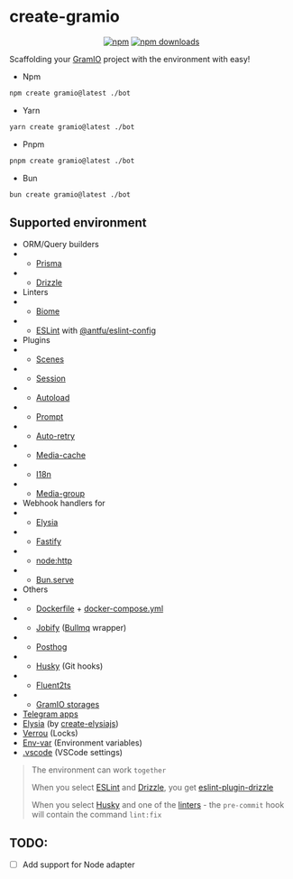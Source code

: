 # create-gramio

<div align="center">

[![npm](https://img.shields.io/npm/v/create-gramio?logo=npm&style=flat&labelColor=000&color=3b82f6)](https://www.npmjs.org/package/create-gramio)
[![npm downloads](https://img.shields.io/npm/dw/create-gramio?logo=npm&style=flat&labelColor=000&color=3b82f6)](https://www.npmjs.org/package/create-gramio)

<!-- [![JSR](https://jsr.io/badges/create-gramio)](https://jsr.io/create-gramio)
[![JSR Score](https://jsr.io/badges/create-gramio/score)](https://jsr.io/create-gramio) -->

</div>

Scaffolding your [GramIO](https://gramio.dev/) project with the environment with easy!

-   Npm

```bash
npm create gramio@latest ./bot
```

-   Yarn

```bash
yarn create gramio@latest ./bot
```

-   Pnpm

```bash
pnpm create gramio@latest ./bot
```

-   Bun

```bash
bun create gramio@latest ./bot
```

## Supported environment

-   ORM/Query builders
-   -   [Prisma](https://www.prisma.io/)
-   -   [Drizzle](https://orm.drizzle.team/)
-   Linters
-   -   [Biome](https://biomejs.dev/)
-   -   [ESLint](https://eslint.org/) with [@antfu/eslint-config](https://eslint-config.antfu.me/rules)
-   Plugins
-   -   [Scenes](https://gramio.dev/plugins/official/scenes.html)
-   -   [Session](https://gramio.dev/plugins/official/session.html)
-   -   [Autoload](https://gramio.dev/plugins/official/autoload.html)
-   -   [Prompt](https://gramio.dev/plugins/official/prompt.html)
-   -   [Auto-retry](https://gramio.dev/plugins/official/auto-retry.html)
-   -   [Media-cache](https://gramio.dev/plugins/official/media-cache.html)
-   -   [I18n](https://gramio.dev/plugins/official/i18n.html)
-   -   [Media-group](https://gramio.dev/plugins/official/media-group.html)
-   Webhook handlers for
-   -   [Elysia](https://elysiajs.com/)
-   -   [Fastify](https://fastify.dev/)
-   -   [node:http](https://nodejs.org/)
-   -   [Bun.serve](https://bun.sh/docs/api/http)
-   Others
-   -   [Dockerfile](https://www.docker.com/) + [docker-compose.yml](https://docs.docker.com/compose/)
-   -   [Jobify](https://github.com/kravetsone/jobify) ([Bullmq](https://docs.bullmq.io/) wrapper)
-   -   [Posthog](https://posthog.com/docs/libraries/node)
-   -   [Husky](https://typicode.github.io/husky/) (Git hooks)
-   -   [Fluent2ts](https://github.com/kravetsone/fluent2ts)
-   -   [GramIO storages](https://gramio.dev/storages/)
-   [Telegram apps](https://github.com/Telegram-Mini-Apps/telegram-apps/tree/master/packages/create-mini-app)
-   [Elysia](https://elysiajs.com/) (by [create-elysiajs](https://github.com/kravetsone/create-elysiajs))
-   [Verrou](https://github.com/kravetsone/verrou) (Locks)
-   [Env-var](https://github.com/wobsoriano/env-var) (Environment variables)
-   [.vscode](https://code.visualstudio.com/) (VSCode settings)

> The environment can work `together`
>
> When you select [ESLint](https://eslint.org/) and [Drizzle](https://orm.drizzle.team/), you get [eslint-plugin-drizzle](https://orm.drizzle.team/docs/eslint-plugin)
>
> When you select [Husky](https://typicode.github.io/husky/) and one of the [linters](#supported-environment) - the `pre-commit` hook will contain the command `lint:fix`

## TODO:

-   [ ] Add support for Node adapter
